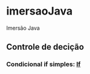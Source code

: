 # imersaoJava
Imersão Java

## Controle de decição
### Condicional if simples: [If](https://github.com/nildoeti/imersaoJava/blob/main/src/br/eti/nildo/ControleDecisao/If.java)
